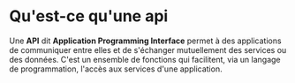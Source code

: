 # Qu'est-ce qu'une api

Une **API** dit **Application Programming Interface** permet à des applications de communiquer entre elles et de s'échanger mutuellement des services ou des données. C'est un ensemble de fonctions qui facilitent, via un langage de programmation, l'accès aux services d'une application.
